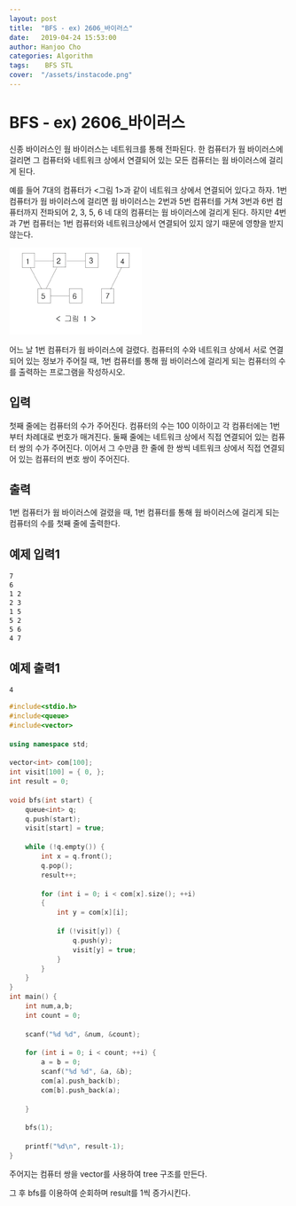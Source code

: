 ```yaml
---
layout: post
title:  "BFS - ex) 2606_바이러스"
date:   2019-04-24 15:53:00
author: Hanjoo Cho
categories: Algorithm
tags:    BFS STL
cover:  "/assets/instacode.png"
---
```


#  BFS - ex) 2606_바이러스

신종 바이러스인 웜 바이러스는 네트워크를 통해 전파된다. 한 컴퓨터가 웜 바이러스에 걸리면 그 컴퓨터와 네트워크 상에서 연결되어 있는 모든 컴퓨터는 웜 바이러스에 걸리게 된다.

예를 들어 7대의 컴퓨터가 <그림 1>과 같이 네트워크 상에서 연결되어 있다고 하자. 1번 컴퓨터가 웜 바이러스에 걸리면 웜 바이러스는 2번과 5번 컴퓨터를 거쳐 3번과 6번 컴퓨터까지 전파되어 2, 3, 5, 6 네 대의 컴퓨터는 웜 바이러스에 걸리게 된다. 하지만 4번과 7번 컴퓨터는 1번 컴퓨터와 네트워크상에서 연결되어 있지 않기 때문에 영향을 받지 않는다.

![ex_2606](/assets/image/ex_2606.png)

어느 날 1번 컴퓨터가 웜 바이러스에 걸렸다. 컴퓨터의 수와 네트워크 상에서 서로 연결되어 있는 정보가 주어질 때, 1번 컴퓨터를 통해 웜 바이러스에 걸리게 되는 컴퓨터의 수를 출력하는 프로그램을 작성하시오.

## 입력

첫째 줄에는 컴퓨터의 수가 주어진다. 컴퓨터의 수는 100 이하이고 각 컴퓨터에는 1번 부터 차례대로 번호가 매겨진다. 둘째 줄에는 네트워크 상에서 직접 연결되어 있는 컴퓨터 쌍의 수가 주어진다. 이어서 그 수만큼 한 줄에 한 쌍씩 네트워크 상에서 직접 연결되어 있는 컴퓨터의 번호 쌍이 주어진다.

## 출력

1번 컴퓨터가 웜 바이러스에 걸렸을 때, 1번 컴퓨터를 통해 웜 바이러스에 걸리게 되는 컴퓨터의 수를 첫째 줄에 출력한다.



## 예제 입력1

```
7
6
1 2
2 3
1 5
5 2
5 6
4 7
```



## 예제 출력1

```
4
```



```c++
#include<stdio.h>
#include<queue>
#include<vector>

using namespace std;

vector<int> com[100];
int visit[100] = { 0, };
int result = 0;

void bfs(int start) {
	queue<int> q;
	q.push(start);
	visit[start] = true;

	while (!q.empty()) {
		int x = q.front();
		q.pop();
		result++;

		for (int i = 0; i < com[x].size(); ++i)
		{
			int y = com[x][i];

			if (!visit[y]) {
				q.push(y);
				visit[y] = true;
			}
		}
	}
}
int main() {
	int num,a,b;
	int count = 0;

	scanf("%d %d", &num, &count);

	for (int i = 0; i < count; ++i) {
		a = b = 0;
		scanf("%d %d", &a, &b);
		com[a].push_back(b);
		com[b].push_back(a);
		
	}

	bfs(1);

	printf("%d\n", result-1);
}
```



주어지는 컴퓨터 쌍을 vector를 사용하여 tree 구조를 만든다.

그 후 bfs를 이용하여 순회하며 result를 1씩 증가시킨다.
